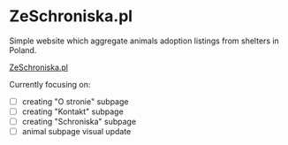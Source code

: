 # ZeSchroniska.pl

Simple website which aggregate animals adoption listings from shelters in Poland.

[ZeSchroniska.pl](https://ZeSchroniska.pl)



Currently focusing on:

- [ ] creating "O stronie" subpage
- [ ] creating "Kontakt" subpage
- [ ] creating "Schroniska" subpage
- [ ] animal subpage visual update

